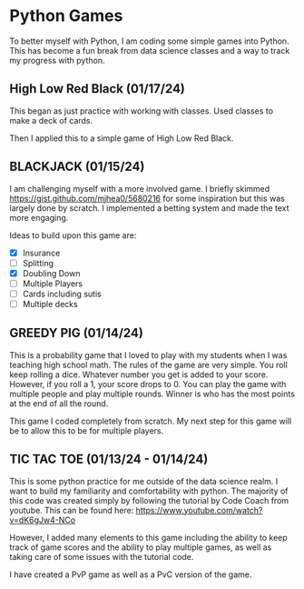 # Python Games

To better myself with Python, I am coding some simple games into Python. This has become a fun break from
data science classes and a way to track my progress with python.

## High Low Red Black (01/17/24)
This began as just practice with working with classes. Used classes to make a deck of cards.

Then I applied this to a simple game of High Low Red Black.

## BLACKJACK (01/15/24)

I am challenging myself with a more involved game. I briefly skimmed https://gist.github.com/mjhea0/5680216 for
some inspiration but this was largely done by scratch. I implemented a betting system and made the text more
engaging.

Ideas to build upon this game are:
- [x] Insurance
- [ ] Splitting
- [x] Doubling Down
- [ ] Multiple Players
- [ ] Cards including sutis
- [ ] Multiple decks

## GREEDY PIG (01/14/24)

This is a probability game that I loved to play with my students when I was teaching high school math.
The rules of the game are very simple. You roll keep rolling a dice. Whatever number you get is added to 
your score. However, if you roll a 1, your score drops to 0. You can play the game with multiple people 
and play multiple rounds. Winner is who has the most points at the end of all the round.

This game I coded completely from scratch. My next step for this game will be to allow this to be for multiple 
players.
   
## TIC TAC TOE (01/13/24 - 01/14/24)

This is some python practice for me outside of the data science realm. I want to build my familiarity and
comfortability with python. The majority of this code was created simply by following the tutorial by Code
Coach from youtube. This can be found here: https://www.youtube.com/watch?v=dK6gJw4-NCo

However, I added many elements to this game including the ability to keep track of game scores and the ability 
to play multiple games, as well as taking care of some issues with the tutorial code.

I have created a PvP game as well as a PvC version of the game.
